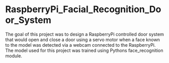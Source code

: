 # RaspberryPi_Facial_Recognition_Door_System
The goal of this project was to design a RaspberryPi controlled door system that would open and close a door using a servo motor when a face known to the model was detected via a webcam connected to the RaspberryPi. 
The model used for this project was trained using Pythons face_recognition module. 
